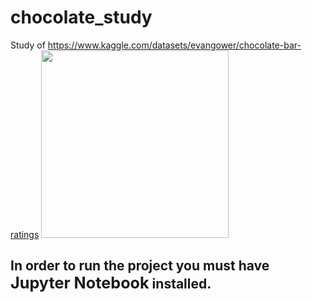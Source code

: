 # chocolate_study
Study of https://www.kaggle.com/datasets/evangower/chocolate-bar-ratings
<img width=300 src="https://i1.7fon.org/thumb/c192624.jpg">

## In order to run the project you must have <span style="font-size:larger;">Jupyter Notebook</span> installed.
